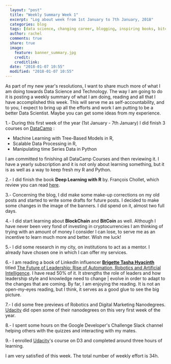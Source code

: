 ```yaml
---
  layout: "post"
  title: "Weekly Summary Week 1"
  excerpt: "Log about week from 1st January to 7th January, 2018"
  categories: blog
  tags: [data science, changing career, blogging, inspiring books, bitcoin, blockchain, DataCamp]
  author: rachel
  comments: true
  share: true
  image:
    feature: banner_summary.jpg
    credit:
    creditlink:
  date: "2018-01-07 10:55"
  modified: "2018-01-07 10:55"
---
```


As part of my new year's resolutions, I want to share much more of what I am doing towards Data Science and Technology.
The way I am going to do it is posting a weekly summary of what I am doing, reading and all that I have accomplished this week. This will serve me as self-accountability, and to you, I expect to bring up all the efforts and work I am putting to be a better Data Scientist. Maybe you can get some ideas from my experience.

1.- During this first week of the year (1st January - 7th January) I did finish 3 courses on [DataCamp][311043ca] :

- Machine Learning with Tree-Based Models in R,
- Scalable Data Processing in R,
- Manipulating time Series Data in Python

I am committed to finishing all DataCamp Courses and then reviewing it. I have a yearly subscription and it is not only about learning something, but it is as well as a way to keep fresh my R and Python.

2.- I did finish the book **Deep Learning with R** by. François Chollet, which review you can read [here](http://www.analyzingdata.org/articles/deep-learning-with-r/).

3.- Concerning the blog, I did make some make-up corrections on my old posts and started to write some drafts for future posts. I decided to make some changes in the image of the banners. I did spend on it, almost two full days.

4.- I did start learning about **BlockChain** and **BitCoin** as well. Although I have never been very fond of investing in cryptocurrencies I am thinking of trying with an amount of money I consider I can lose, to serve me as an incentive to learn much more and better. Wish me luck!

5.- I did some research in my city, on institutions to act as a mentor. I already have chosen one in which I can offer my services.

6.- I am reading a book of LinkedIn influencer [**Brigette Tasha Hyacinth**](https://www.linkedin.com/in/brigettehyacinth/) titled
[The Future of Leadership: Rise of Automation, Robotics and Artificial Intelligence](http://amzn.to/2CJGsv5). I have read 50% of it. It strengths the role of leaders and how leadership style and knowledge need to change | evolve in order to adapt to the changes that are coming.
By far, I am enjoying the reading. It is not an open-my-eyes reading, but I think, it serves as a good glue to see the big picture.

7.- I did some free previews of Robotics and Digital Marketing Nanodegrees. [Udacity][1a539d8c] did open some of their nanodegrees on this very first week of the year.

8.- I spent some hours on the Google Developer's Challenge Slack channel helping others with the quizzes and interacting with my mates.

9.- I enrolled [Udacity][1a539d8c]'s course on D3 and completed around three hours of learning.


I am very satisfied of this week. The total number of weekly effort is 34h.



[1a539d8c]: https://www.Udacity.com/ "Udacity"
[311043ca]: https://www.datacamp.com/ "DataCamp"
